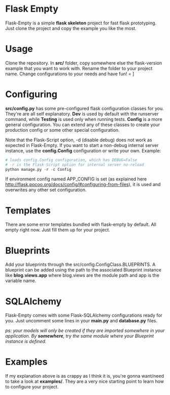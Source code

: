 Flask Empty
===========
Flask-Empty is a simple **flask skeleton** project for fast flask prototyping. Just
clone the project and copy the example you like the most.

Usage
=====
Clone the repository. In **src/** folder, copy somewhere else the flask-version example that you want
to work with. Rename the folder to your project name. Change configurations to your needs and have fun! = ]

Configuring
===========
**src/config.py** has some pre-configured flask configuration classes for you. They're are all self explanatory.
**Dev** is used by default with the runserver command, while **Testing** is used only when running tests. **Config**
is a more general configuration. You can extend any of these classes to create your production config or some
other special configuration.

Note that the Flask-Script option, -d (disable debug) does not work as expected in Flask-Empty. If you want
to start a non-debug internal server instance, use the **config.Config** configuration or write your own. Example:

```python
# loads config.Config configuration, which has DEBUG=False
# -r is the Flask-Script option for internal server no-reload
python manage.py -r -c Config
```

If environment config named APP_CONFIG is set (as explained here http://flask.pocoo.org/docs/config/#configuring-from-files),
it is used and overwrites any other set configuration.

Templates
=========
There are some error templates bundled with flask-empty by default. All empty right now. Just fill them up for
your project.

Blueprints
==========
Add your blueprints through the src/config.ConfigClass.BLUEPRINTS. A blueprint can be added using the path to the
associated Blueprint instance like **blog.views.app** where blog.views are the module path and app is the
variable name.

SQLAlchemy
==========
Flask-Empty comes with some Flask-SQLAlchemy configurations ready for you. Just uncomment some lines in your **main.py**
and **database.py** files.

_ps: your models will only be created if they are imported somewhere in your application. By **somewhere**, try the_
_same module where your Blueprint instance is defined._

Examples
========
If my explanation above is as crappy as I think it is, you're gonna want/need to take a look at **examples/**. They
are a very nice starting point to learn how to configure your project.
